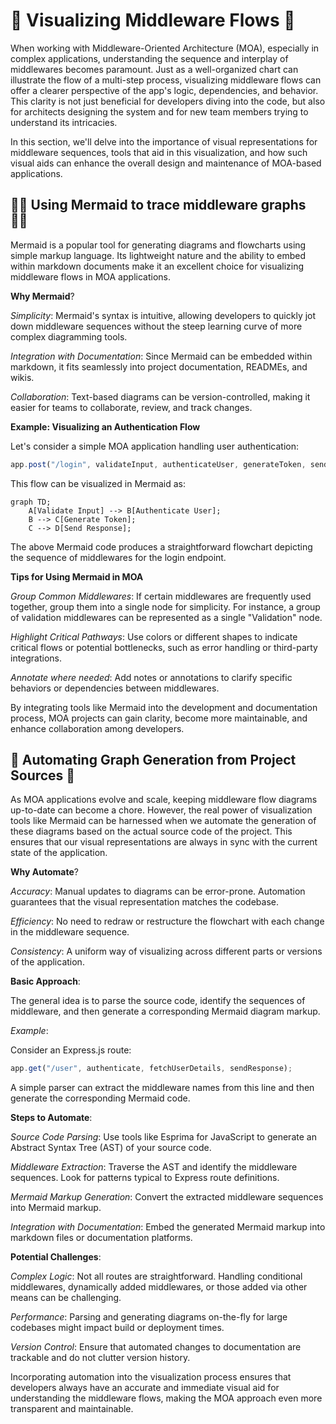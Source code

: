 # 🌌 Visualizing Middleware Flows 🌌
When working with Middleware-Oriented Architecture (MOA), especially in complex applications, understanding the sequence and interplay of middlewares becomes paramount. Just as a well-organized chart can illustrate the flow of a multi-step process, visualizing middleware flows can offer a clearer perspective of the app's logic, dependencies, and behavior. This clarity is not just beneficial for developers diving into the code, but also for architects designing the system and for new team members trying to understand its intricacies.

In this section, we'll delve into the importance of visual representations for middleware sequences, tools that aid in this visualization, and how such visual aids can enhance the overall design and maintenance of MOA-based applications.

## 🧜‍♀️ Using Mermaid to trace middleware graphs 🧜‍♀️

Mermaid is a popular tool for generating diagrams and flowcharts using simple markup language. Its lightweight nature and the ability to embed within markdown documents make it an excellent choice for visualizing middleware flows in MOA applications.

**Why Mermaid**?

*Simplicity*: Mermaid's syntax is intuitive, allowing developers to quickly jot down middleware sequences without the steep learning curve of more complex diagramming tools.

*Integration with Documentation*: Since Mermaid can be embedded within markdown, it fits seamlessly into project documentation, READMEs, and wikis.

*Collaboration*: Text-based diagrams can be version-controlled, making it easier for teams to collaborate, review, and track changes.

**Example: Visualizing an Authentication Flow**

Let's consider a simple MOA application handling user authentication:

```javascript
app.post("/login", validateInput, authenticateUser, generateToken, sendResponse);
```

This flow can be visualized in Mermaid as:

```mermaid
graph TD;
    A[Validate Input] --> B[Authenticate User];
    B --> C[Generate Token];
    C --> D[Send Response];
```

The above Mermaid code produces a straightforward flowchart depicting the sequence of middlewares for the login endpoint.

**Tips for Using Mermaid in MOA**

*Group Common Middlewares*: If certain middlewares are frequently used together, group them into a single node for simplicity. For instance, a group of validation middlewares can be represented as a single "Validation" node.

*Highlight Critical Pathways*: Use colors or different shapes to indicate critical flows or potential bottlenecks, such as error handling or third-party integrations.

*Annotate where needed*: Add notes or annotations to clarify specific behaviors or dependencies between middlewares.

By integrating tools like Mermaid into the development and documentation process, MOA projects can gain clarity, become more maintainable, and enhance collaboration among developers.

## 🤖 Automating Graph Generation from Project Sources 🤖

As MOA applications evolve and scale, keeping middleware flow diagrams up-to-date can become a chore. However, the real power of visualization tools like Mermaid can be harnessed when we automate the generation of these diagrams based on the actual source code of the project. This ensures that our visual representations are always in sync with the current state of the application.

**Why Automate**?

*Accuracy*: Manual updates to diagrams can be error-prone. Automation guarantees that the visual representation matches the codebase.

*Efficiency*: No need to redraw or restructure the flowchart with each change in the middleware sequence.

*Consistency*: A uniform way of visualizing across different parts or versions of the application.

**Basic Approach**:

The general idea is to parse the source code, identify the sequences of middleware, and then generate a corresponding Mermaid diagram markup.

*Example*:

Consider an Express.js route:

```javascript
app.get("/user", authenticate, fetchUserDetails, sendResponse);
```

A simple parser can extract the middleware names from this line and then generate the corresponding Mermaid code.

**Steps to Automate**:

*Source Code Parsing*: Use tools like Esprima for JavaScript to generate an Abstract Syntax Tree (AST) of your source code.

*Middleware Extraction*: Traverse the AST and identify the middleware sequences. Look for patterns typical to Express route definitions.

*Mermaid Markup Generation*: Convert the extracted middleware sequences into Mermaid markup.

*Integration with Documentation*: Embed the generated Mermaid markup into markdown files or documentation platforms.

**Potential Challenges**:

*Complex Logic*: Not all routes are straightforward. Handling conditional middlewares, dynamically added middlewares, or those added via other means can be challenging.

*Performance*: Parsing and generating diagrams on-the-fly for large codebases might impact build or deployment times.

*Version Control*: Ensure that automated changes to documentation are trackable and do not clutter version history.

Incorporating automation into the visualization process ensures that developers always have an accurate and immediate visual aid for understanding the middleware flows, making the MOA approach even more transparent and maintainable.
